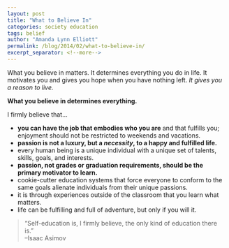 ```yaml
---
layout: post
title: "What to Believe In"
categories: society education
tags: belief
author: "Amanda Lynn Elliott"
permalink: /blog/2014/02/what-to-believe-in/
excerpt_separator: <!--more-->
---
```


What you believe in matters. It determines everything you do in life. It motivates you and gives you hope when you have nothing left. *It gives you a reason to live.*

**What you believe in determines everything.** 

I firmly believe that…
- **you can have the job that embodies who you are** and that fulfills you; enjoyment should not be restricted to weekends and vacations.
- **passion is not a luxury, but a *necessity*, to a happy and fulfilled life.**
- every human being is a unique individual with a unique set of talents, skills, goals, and interests.
- **passion, not grades or graduation requirements, should be the primary motivator to learn.**
- cookie-cutter education systems that force everyone to conform to the same goals alienate individuals from their unique passions.
- it is through experiences outside of the classroom that you learn what matters.
- life can be fulfilling and full of adventure, but only if you will it.

<blockquote>
“Self-education is, I firmly believe, the only kind of education there is.”
<footer>–Isaac Asimov</footer>
</blockquote>